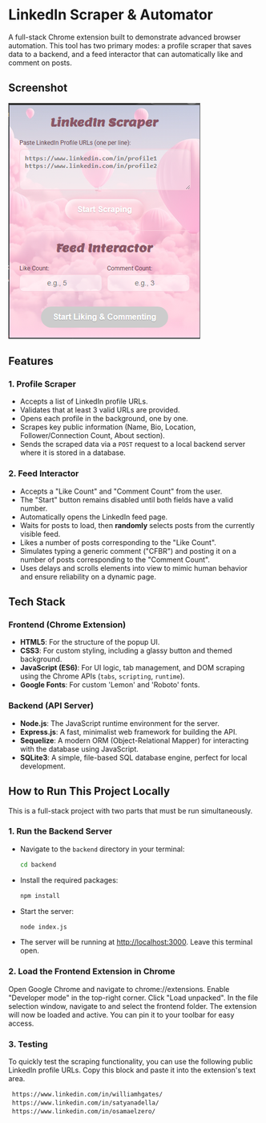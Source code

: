 # LinkedIn Scraper & Automator

A full-stack Chrome extension built to demonstrate advanced browser automation. This tool has two primary modes: a profile scraper that saves data to a backend, and a feed interactor that can automatically like and comment on posts.

## Screenshot

![Extension Screenshot](./frontend/images/screenshot.PNG)

## Features

### 1. Profile Scraper

- Accepts a list of LinkedIn profile URLs.
- Validates that at least 3 valid URLs are provided.
- Opens each profile in the background, one by one.
- Scrapes key public information (Name, Bio, Location, Follower/Connection Count, About section).
- Sends the scraped data via a `POST` request to a local backend server where it is stored in a database.

### 2. Feed Interactor

- Accepts a "Like Count" and "Comment Count" from the user.
- The "Start" button remains disabled until both fields have a valid number.
- Automatically opens the LinkedIn feed page.
- Waits for posts to load, then **randomly** selects posts from the currently visible feed.
- Likes a number of posts corresponding to the "Like Count".
- Simulates typing a generic comment ("CFBR") and posting it on a number of posts corresponding to the "Comment Count".
- Uses delays and scrolls elements into view to mimic human behavior and ensure reliability on a dynamic page.

## Tech Stack

### Frontend (Chrome Extension)

- **HTML5**: For the structure of the popup UI.
- **CSS3**: For custom styling, including a glassy button and themed background.
- **JavaScript (ES6)**: For UI logic, tab management, and DOM scraping using the Chrome APIs (`tabs`, `scripting`, `runtime`).
- **Google Fonts**: For custom 'Lemon' and 'Roboto' fonts.

### Backend (API Server)

- **Node.js**: The JavaScript runtime environment for the server.
- **Express.js**: A fast, minimalist web framework for building the API.
- **Sequelize**: A modern ORM (Object-Relational Mapper) for interacting with the database using JavaScript.
- **SQLite3**: A simple, file-based SQL database engine, perfect for local development.

## How to Run This Project Locally

This is a full-stack project with two parts that must be run simultaneously.

### 1. Run the Backend Server

- Navigate to the `backend` directory in your terminal:

  ```bash
  cd backend
  ```

- Install the required packages:

  ```bash
  npm install
  ```

- Start the server:

  ```bash
  node index.js
  ```

- The server will be running at <http://localhost:3000>. Leave this terminal open.

### 2. Load the Frontend Extension in Chrome

Open Google Chrome and navigate to chrome://extensions.
Enable "Developer mode" in the top-right corner.
Click "Load unpacked".
In the file selection window, navigate to and select the frontend folder.
The extension will now be loaded and active. You can pin it to your toolbar for easy access.

### 3. Testing

To quickly test the scraping functionality, you can use the following public LinkedIn profile URLs. Copy this block and paste it into the extension's text area.

 ```bash
  https://www.linkedin.com/in/williamhgates/
  https://www.linkedin.com/in/satyanadella/
  https://www.linkedin.com/in/osamaelzero/
  ```
